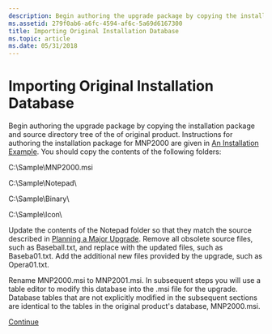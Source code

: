 ```yaml
---
description: Begin authoring the upgrade package by copying the installation package and source directory tree of the of original product.
ms.assetid: 279f0ab6-a6fc-4594-af6c-5a69d6167300
title: Importing Original Installation Database
ms.topic: article
ms.date: 05/31/2018
---
```


# Importing Original Installation Database

Begin authoring the upgrade package by copying the installation package and source directory tree of the of original product. Instructions for authoring the installation package for MNP2000 are given in [An Installation Example](an-installation-example.md). You should copy the contents of the following folders:

C:\\Sample\\MNP2000.msi

C:\\Sample\\Notepad\\

C:\\Sample\\Binary\\

C:\\Sample\\Icon\\

Update the contents of the Notepad folder so that they match the source described in [Planning a Major Upgrade](planning-a-major-upgrade.md). Remove all obsolete source files, such as Baseball.txt, and replace with the updated files, such as Baseba01.txt. Add the additional new files provided by the upgrade, such as Opera01.txt.

Rename MNP2000.msi to MNP2001.msi. In subsequent steps you will use a table editor to modify this database into the .msi file for the upgrade. Database tables that are not explicitly modified in the subsequent sections are identical to the tables in the original product's database, MNP2000.msi.

[Continue](updating-directory-structure-for-an-upgrade.md)

 

 




